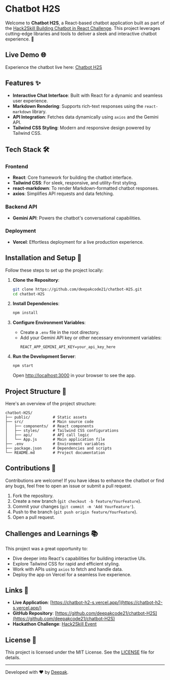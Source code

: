 # Chatbot H2S

Welcome to **Chatbot H2S**, a React-based chatbot application built as part of the [Hack2Skill Building Chatbot in React Challenge](https://vision.hack2skill.com/event/h2stc-building-chatbot-react?utm_source=h2shomepage&utm_medium=h2shomepage). This project leverages cutting-edge libraries and tools to deliver a sleek and interactive chatbot experience. 🚀

## Live Demo 🌐
Experience the chatbot live here: [Chatbot H2S](https://chatbot-h2-s.vercel.app/)

## Features ✨
- **Interactive Chat Interface**: Built with React for a dynamic and seamless user experience.
- **Markdown Rendering**: Supports rich-text responses using the `react-markdown` library.
- **API Integration**: Fetches data dynamically using `axios` and the Gemini API.
- **Tailwind CSS Styling**: Modern and responsive design powered by Tailwind CSS.

## Tech Stack 🛠️
### Frontend
- **React**: Core framework for building the chatbot interface.
- **Tailwind CSS**: For sleek, responsive, and utility-first styling.
- **react-markdown**: To render Markdown-formatted chatbot responses.
- **axios**: Simplifies API requests and data fetching.

### Backend API
- **Gemini API**: Powers the chatbot's conversational capabilities.

### Deployment
- **Vercel**: Effortless deployment for a live production experience.

## Installation and Setup 🚀
Follow these steps to set up the project locally:

1. **Clone the Repository**:
   ```bash
   git clone https://github.com/deepakcode21/chatbot-H2S.git
   cd chatbot-H2S
   ```

2. **Install Dependencies**:
   ```bash
   npm install
   ```

3. **Configure Environment Variables**:
   - Create a `.env` file in the root directory.
   - Add your Gemini API key or other necessary environment variables:
     ```env
     REACT_APP_GEMINI_API_KEY=your_api_key_here
     ```

4. **Run the Development Server**:
   ```bash
   npm start
   ```
   Open [http://localhost:3000](http://localhost:3000) in your browser to see the app.

## Project Structure 📁
Here's an overview of the project structure:

```
chatbot-H2S/
├── public/          # Static assets
├── src/             # Main source code
│   ├── components/  # React components
│   ├── styles/      # Tailwind CSS configurations
│   ├── api/         # API call logic
│   └── App.js       # Main application file
├── .env             # Environment variables
├── package.json     # Dependencies and scripts
└── README.md        # Project documentation
```

## Contributions 🤝
Contributions are welcome! If you have ideas to enhance the chatbot or find any bugs, feel free to open an issue or submit a pull request.

1. Fork the repository.
2. Create a new branch (`git checkout -b feature/YourFeature`).
3. Commit your changes (`git commit -m 'Add YourFeature'`).
4. Push to the branch (`git push origin feature/YourFeature`).
5. Open a pull request.

## Challenges and Learnings 📚
This project was a great opportunity to:
- Dive deeper into React's capabilities for building interactive UIs.
- Explore Tailwind CSS for rapid and efficient styling.
- Work with APIs using `axios` to fetch and handle data.
- Deploy the app on Vercel for a seamless live experience.

## Links 🔗
- **Live Application**: [https://chatbot-h2-s.vercel.app/](https://chatbot-h2-s.vercel.app/)
- **GitHub Repository**: [https://github.com/deepakcode21/chatbot-H2S](https://github.com/deepakcode21/chatbot-H2S)
- **Hackathon Challenge**: [Hack2Skill Event](https://vision.hack2skill.com/event/h2stc-building-chatbot-react?utm_source=h2shomepage&utm_medium=h2shomepage)

## License 📜
This project is licensed under the MIT License. See the [LICENSE](LICENSE) file for details.

---
Developed with ❤️ by [Deepak](https://github.com/deepakcode21).
